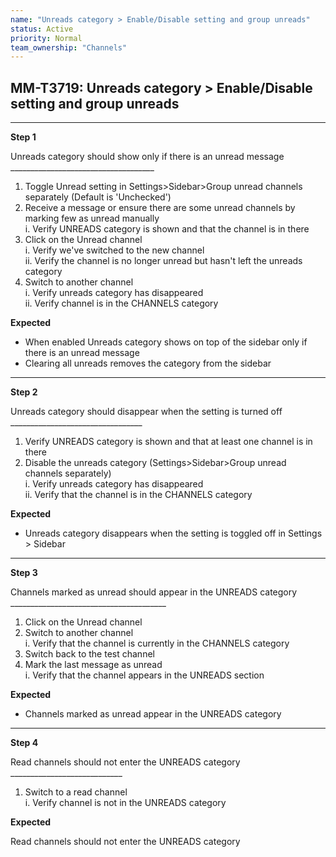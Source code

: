 ```yaml
---
name: "Unreads category > Enable/Disable setting and group unreads"
status: Active
priority: Normal
team_ownership: "Channels"
---
```


## MM-T3719: Unreads category > Enable/Disable setting and group unreads

---

**Step 1**

Unreads category should show only if there is an unread message\
\_\_\_\_\_\_\_\_\_\_\_\_\_\_\_\_\_\_\_\_\_\_\_\_\_\_\_\_\_\_\_\_\_\_\_\_

1. Toggle Unread setting in Settings>Sidebar>Group unread channels separately (Default is 'Unchecked')
2. Receive a message or ensure there are some unread channels by marking few as unread manually\
   i. Verify UNREADS category is shown and that the channel is in there
3. Click on the Unread channel\
   i. Verify we've switched to the new channel\
   ii. Verify the channel is no longer unread but hasn't left the unreads category
4. Switch to another channel\
   i. Verify unreads category has disappeared\
   ii. Verify channel is in the CHANNELS category

**Expected**

- When enabled Unreads category shows on top of the sidebar only if there is an unread message
- Clearing all unreads removes the category from the sidebar

---

**Step 2**

Unreads category should disappear when the setting is turned off\
\_\_\_\_\_\_\_\_\_\_\_\_\_\_\_\_\_\_\_\_\_\_\_\_\_\_\_\_\_\_\_\_\_

1. Verify UNREADS category is shown and that at least one channel is in there
2. Disable the unreads category (Settings>Sidebar>Group unread channels separately)\
   i. Verify unreads category has disappeared\
   ii. Verify that the channel is in the CHANNELS category

**Expected**

- Unreads category disappears when the setting is toggled off in Settings > Sidebar

---

**Step 3**

Channels marked as unread should appear in the UNREADS category\
\_\_\_\_\_\_\_\_\_\_\_\_\_\_\_\_\_\_\_\_\_\_\_\_\_\_\_\_\_\_\_\_\_\_\_\_\_\_\_

1. Click on the Unread channel
2. Switch to another channel\
   i. Verify that the channel is currently in the CHANNELS category
3. Switch back to the test channel
4. Mark the last message as unread\
   i. Verify that the channel appears in the UNREADS section

**Expected**

- Channels marked as unread appear in the UNREADS category

---

**Step 4**

Read channels should not enter the UNREADS category\
\_\_\_\_\_\_\_\_\_\_\_\_\_\_\_\_\_\_\_\_\_\_\_\_\_\_\_\_

1. Switch to a read channel\
   i. Verify channel is not in the UNREADS category

**Expected**

Read channels should not enter the UNREADS category
